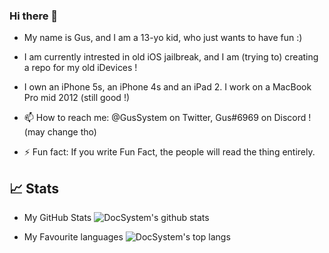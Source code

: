 ### Hi there 👋
 
 - My name is Gus, and I am a 13-yo kid, who just wants to have fun :)
 - I am currently intrested in old iOS jailbreak, and I am (trying to) creating a repo for my old iDevices !
 - I own an iPhone 5s, an iPhone 4s and an iPad 2. I work on a MacBook Pro mid 2012 (still good !)
 
 - 📫 How to reach me: @GusSystem on Twitter, Gus#6969 on Discord ! (may change tho)
 - ⚡ Fun fact: If you write Fun Fact, the people will read the thing entirely.
 
 ## 📈 Stats

 - My GitHub Stats
![DocSystem's github stats](https://github-readme-stats.vercel.app/api?username=GusSystem&show_icons=true&theme=dark&hide_border=true)

 - My Favourite languages
![DocSystem's top langs](https://github-readme-stats.vercel.app/api/top-langs/?username=GusSystem&layout=compact&theme=dark&hide_border=true)

